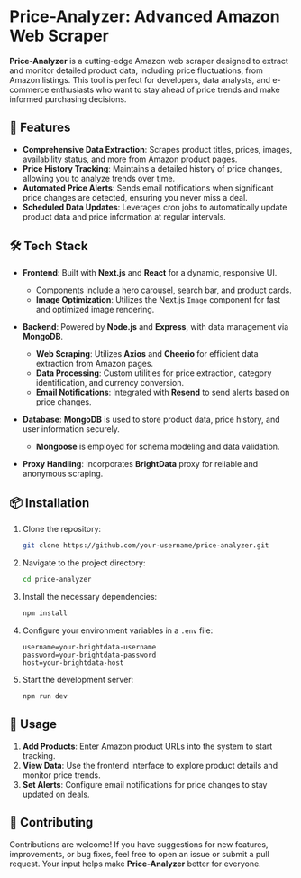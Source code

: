 # Price-Analyzer: Advanced Amazon Web Scraper

**Price-Analyzer** is a cutting-edge Amazon web scraper designed to extract and monitor detailed product data, including price fluctuations, from Amazon listings. This tool is perfect for developers, data analysts, and e-commerce enthusiasts who want to stay ahead of price trends and make informed purchasing decisions.

## 🚀 Features

- **Comprehensive Data Extraction**: Scrapes product titles, prices, images, availability status, and more from Amazon product pages.
- **Price History Tracking**: Maintains a detailed history of price changes, allowing you to analyze trends over time.
- **Automated Price Alerts**: Sends email notifications when significant price changes are detected, ensuring you never miss a deal.
- **Scheduled Data Updates**: Leverages cron jobs to automatically update product data and price information at regular intervals.

## 🛠️ Tech Stack

- **Frontend**: Built with **Next.js** and **React** for a dynamic, responsive UI.
  - Components include a hero carousel, search bar, and product cards.
  - **Image Optimization**: Utilizes the Next.js `Image` component for fast and optimized image rendering.

- **Backend**: Powered by **Node.js** and **Express**, with data management via **MongoDB**.
  - **Web Scraping**: Utilizes **Axios** and **Cheerio** for efficient data extraction from Amazon pages.
  - **Data Processing**: Custom utilities for price extraction, category identification, and currency conversion.
  - **Email Notifications**: Integrated with **Resend** to send alerts based on price changes.

- **Database**: **MongoDB** is used to store product data, price history, and user information securely.
  - **Mongoose** is employed for schema modeling and data validation.

- **Proxy Handling**: Incorporates **BrightData** proxy for reliable and anonymous scraping.

## 📦 Installation

1. Clone the repository:

   ```bash
   git clone https://github.com/your-username/price-analyzer.git
   ```

2. Navigate to the project directory:

   ```bash
   cd price-analyzer
   ```

3. Install the necessary dependencies:

   ```bash
   npm install
   ```

4. Configure your environment variables in a `.env` file:

   ```env
   username=your-brightdata-username
   password=your-brightdata-password
   host=your-brightdata-host
   ```

5. Start the development server:

   ```bash
   npm run dev
   ```

## 📝 Usage

1. **Add Products**: Enter Amazon product URLs into the system to start tracking.
2. **View Data**: Use the frontend interface to explore product details and monitor price trends.
3. **Set Alerts**: Configure email notifications for price changes to stay updated on deals.

## 🔄 Contributing

Contributions are welcome! If you have suggestions for new features, improvements, or bug fixes, feel free to open an issue or submit a pull request. Your input helps make **Price-Analyzer** better for everyone.
